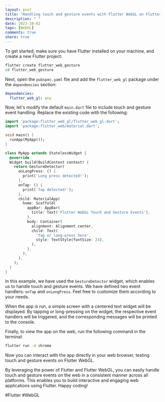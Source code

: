 ```yaml
---
layout: post
title: "Handling touch and gesture events with Flutter WebGL on Flutter Web"
description: " "
date: 2023-10-02
tags: [WebGL]
comments: true
share: true
---
```


To get started, make sure you have Flutter installed on your machine, and create a new Flutter project:

```bash
flutter create flutter_web_gesture
cd flutter_web_gesture
```

Next, open the `pubspec.yaml` file and add the `flutter_web_gl` package under the `dependencies` section:

```yaml
dependencies:
  flutter_web_gl: any
```

Now, let's modify the default `main.dart` file to include touch and gesture event handling. Replace the existing code with the following:

```dart
import 'package:flutter_web_gl/flutter_web_gl.dart';
import 'package:flutter_web/material.dart';

void main() {
  runApp(MyApp());
}

class MyApp extends StatelessWidget {
  @override
  Widget build(BuildContext context) {
    return GestureDetector(
      onLongPress: () {
        print('Long press detected!');
      },
      onTap: () {
        print('Tap detected!');
      },
      child: MaterialApp(
        home: Scaffold(
          appBar: AppBar(
            title: Text('Flutter WebGL Touch and Gesture Events'),
          ),
          body: Container(
            alignment: Alignment.center,
            child: Text(
              'Tap or long-press here',
              style: TextStyle(fontSize: 24),
            ),
          ),
        ),
      ),
    );
  }
}
```

In this example, we have used the `GestureDetector` widget, which enables us to handle touch and gesture events. We have defined two event handlers: `onTap` and `onLongPress`. Feel free to customize them according to your needs.

When the app is run, a simple screen with a centered text widget will be displayed. By tapping or long-pressing on the widget, the respective event handlers will be triggered, and the corresponding messages will be printed to the console.

Finally, to view the app on the web, run the following command in the terminal:

```bash
flutter run -d chrome
```

Now you can interact with the app directly in your web browser, testing touch and gesture events on Flutter WebGL.

By leveraging the power of Flutter and Flutter WebGL, you can easily handle touch and gesture events on the web in a consistent manner across all platforms. This enables you to build interactive and engaging web applications using Flutter. Happy coding!

#Flutter #WebGL
